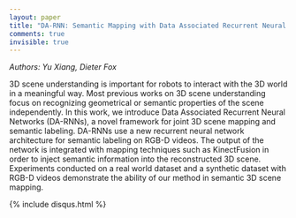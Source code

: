 ```yaml
---
layout: paper
title: "DA-RNN: Semantic Mapping with Data Associated Recurrent Neural Networks"
comments: true
invisible: true
---
```


<p class="text-left"><i>Authors: Yu Xiang, Dieter Fox</i></p>

3D scene understanding is important for robots to interact with the 3D world in a meaningful way. Most previous works on 3D scene understanding focus on recognizing geometrical or semantic properties of the scene independently. In this work, we introduce Data Associated Recurrent Neural Networks (DA-RNNs), a novel framework for joint 3D scene mapping and semantic labeling. DA-RNNs use a new recurrent neural network architecture for semantic labeling on RGB-D videos. The output of the network is integrated with mapping techniques such as KinectFusion in order to inject semantic information into the reconstructed 3D scene. Experiments conducted on a real world dataset and a synthetic dataset with RGB-D videos demonstrate the ability of our method in semantic 3D scene mapping.

{% include disqus.html %}